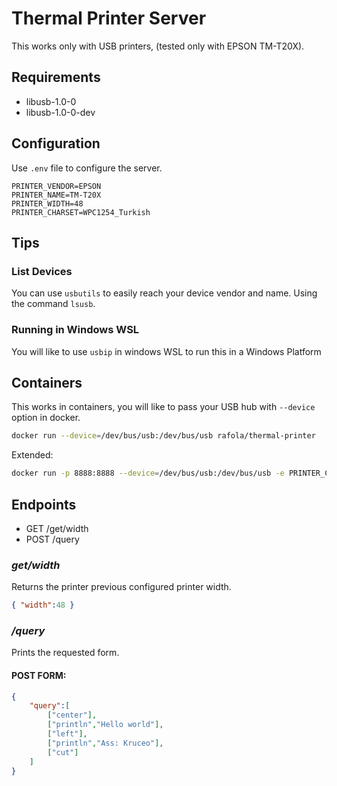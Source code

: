 # Thermal Printer Server

This works only with USB printers, (tested only with EPSON TM-T20X).

## Requirements 

- libusb-1.0-0
- libusb-1.0-0-dev

## Configuration

Use `.env` file to configure the server.

```env
PRINTER_VENDOR=EPSON
PRINTER_NAME=TM-T20X
PRINTER_WIDTH=48
PRINTER_CHARSET=WPC1254_Turkish
```

## Tips

### List Devices

You can use `usbutils` to easily reach your device vendor and name.
Using the command `lsusb`.

### Running in Windows WSL

You will like to use `usbip` in windows WSL to run this in a Windows Platform

## Containers 

This works in containers, you will like to pass your USB hub with `--device` option in docker.

```bash
docker run --device=/dev/bus/usb:/dev/bus/usb rafola/thermal-printer
```

Extended:

```bash
docker run -p 8888:8888 --device=/dev/bus/usb:/dev/bus/usb -e PRINTER_CHARSET=WPC1254_Turkish -e PRINTER_WIDTH=48 -e PRINTER_VENDOR=EPSON -e PRINTER_NAME=TM-T20X rafola/thermal-printer
```

## Endpoints 

- GET /get/width 
- POST /query

### ***get/width***

Returns the printer previous configured printer width.

```json
{ "width":48 }
```

### ***/query***

Prints the requested form.

#### POST FORM:

```json
{
    "query":[
        ["center"],
        ["println","Hello world"],
        ["left"],
        ["println","Ass: Kruceo"],
        ["cut"]
    ]
}
```